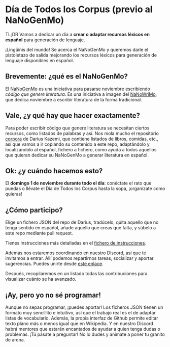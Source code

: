 # Día de Todos los Corpus (previo al NaNoGenMo)
TL;DR Vamos a dedicar un día a **crear o adaptar recursos léxicos en español** para generación de lenguaje.

¡Lingüinis del mundo! Se acerca el NaNoGenMo y queremos darle el pistoletazo de salida mejorando los recursos léxicos para generación de lenguaje disponibles en español.

## Brevemente: ¿qué es el NaNoGenMo?
El [NaNoGenMo](https://github.com/NaNoGenMo) es una iniciativa para pasarse noviembre escribiendo _código que genere literatura_. Es una iniciativa a imagen del [NaNoWriMo](https://es.wikipedia.org/wiki/National_Novel_Writing_Month), que dedica noviembre a escribir literatura de la forma tradicional.

## Vale, ¿y qué hay que hacer exactamente?
Para poder escribir código que genere literatura se necesitan ciertos recursos, como listados de palabras y así. Nos mola mucho el repositorio [corpora](https://github.com/dariusk/corpora) de Darius Kazemi, que contiene listados de libros, comidas, etc., así que vamos a ir copiando su contenido a este repo, adaptándolo y localizándolo al español, fichero a fichero, como ayuda a todos aquellos que quieran dedicar su NaNoGenMo a generar literatura en español.

## Ok: ¿y cuándo hacemos esto?
El **domingo 1 de noviembre durante todo el día**: conéctate el rato que puedas o llévate el Día de Todos los Corpus hasta la sopa, ¡organízate como quieras!

## ¿Cómo participo?
Elige un fichero JSON del repo de Darius, tradúcelo, quita aquello que no tenga sentido en español, añade aquello que creas que falta, y súbelo a este repo mediante pull request.

Tienes instrucciones más detalladas en el [fichero de instrucciones](INSTRUCTIONS.md).

Además nos estaremos coordinando en nuestro Discord, así que te invitamos a entrar. Allí podemos repartirnos tareas, socializar y aportar sugerencias.
Puedes unirte desde [este enlace](https://discord.gg/gWxrvdh).

Después, recopilaremos en un listado todas las contribuciones para visualizar cuánto se ha avanzado.

## ¡Ay, pero yo no sé programar!
Aunque no sepas programar, ¡puedes aportar! Los ficheros JSON tienen un formato muy sencillito e intuitivo, así que el trabajo real es el de adaptar listas de vocabulario. Además, la propia interfaz de Github permite editar texto plano más o menos igual que en Wikipedia. Y en nuestro Discord habrá mentores que estarán encantados de ayudar a quien tenga dudas o problemas. ¡Tú pásate a preguntar! No lo dudes y anímate a poner tu granito de arena.
